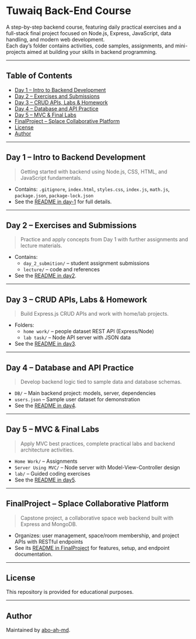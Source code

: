 # Tuwaiq Back-End Course

A step-by-step backend course, featuring daily practical exercises and a full-stack final project focused on Node.js, Express, JavaScript, data handling, and modern web development.  
Each day’s folder contains activities, code samples, assignments, and mini-projects aimed at building your skills in backend programming.

---

## Table of Contents

- [Day 1 – Intro to Backend Development](#day-1--intro-to-backend-development)
- [Day 2 – Exercises and Submissions](#day-2--exercises-and-submissions)
- [Day 3 – CRUD APIs, Labs & Homework](#day-3--crud-apis-labs--homework)
- [Day 4 – Database and API Practice](#day-4--database-and-api-practice)
- [Day 5 – MVC & Final Labs](#day-5--mvc--final-labs)
- [FinalProject – Splace Collaborative Platform](#finalproject--splace-collaborative-platform)
- [License](#license)
- [Author](#author)

---

## Day 1 – Intro to Backend Development

> Getting started with backend using Node.js, CSS, HTML, and JavaScript fundamentals.
- Contains: `.gitignore`, `index.html`, `styles.css`, `index.js`, `math.js`, `package.json`, `package-lock.json`
- See the [README in day-1](./day-1/README.md) for full details.

---

## Day 2 – Exercises and Submissions

> Practice and apply concepts from Day 1 with further assignments and lecture materials.
- Contains:  
  - `day_2_submition/` – student assignment submissions  
  - `lecture/` – code and references
- See the [README in day2](./day2/README.md).

---

## Day 3 – CRUD APIs, Labs & Homework

> Build Express.js CRUD APIs and work with home/lab projects.
- Folders:  
  - `home work/` – people dataset REST API (Express/Node)  
  - `lab task/` – Node API server with JSON data
- See the [README in day3](./day3/README.md).

---

## Day 4 – Database and API Practice

> Develop backend logic tied to sample data and database schemas.
- `DB/` – Main backend project: models, server, dependencies  
- `users.json` – Sample user dataset for demonstration
- See the [README in day4](./day4/README.md).

---

## Day 5 – MVC & Final Labs

> Apply MVC best practices, complete practical labs and backend architecture activities.
- `Home Work/` – Assignments
- `Server Using MVC/` – Node server with Model-View-Controller design
- `lab/` – Guided coding exercises
- See the [README in day5](./day5/README.md).

---

## FinalProject – Splace Collaborative Platform

> Capstone project, a collaborative space web backend built with Express and MongoDB.
- Organizes: user management, space/room membership, and project APIs with RESTful endpoints
- See its [README in FinalProject](./FinalProject/README.md) for features, setup, and endpoint documentation.

---

## License

This repository is provided for educational purposes.

---

## Author

Maintained by [abo-ah-md](https://github.com/abo-ah-md).
